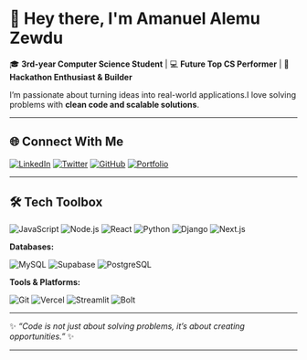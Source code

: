 # 👋 Hey there, I'm Amanuel Alemu Zewdu  

🎓 **3rd-year Computer Science Student** | 💻 **Future Top CS Performer** | 🚀 **Hackathon Enthusiast & Builder**  

I’m passionate about turning ideas into real-world applications.I love solving problems with **clean code and scalable solutions**.  

---

## 🌐 Connect With Me  

[![LinkedIn](https://img.shields.io/badge/LinkedIn-blue?logo=linkedin&logoColor=white)](https://www.linkedin.com/in/amanuel-alemu-zewdu/)
[![Twitter](https://img.shields.io/badge/Twitter-black?logo=x&logoColor=white)](https://x.com/Sightzeronine)
[![GitHub](https://img.shields.io/badge/GitHub-333?logo=github&logoColor=white)](https://github.com/sight09)
[![Portfolio](https://img.shields.io/badge/Portfolio-ff5722?logo=web&logoColor=white)](#)  

---

## 🛠 Tech Toolbox  

![JavaScript](https://img.shields.io/badge/JavaScript-F7DF1E?logo=javascript&logoColor=black)
![Node.js](https://img.shields.io/badge/Node.js-339933?logo=node.js&logoColor=white)
![React](https://img.shields.io/badge/React-20232A?logo=react&logoColor=61DAFB)
![Python](https://img.shields.io/badge/Python-3776AB?logo=python&logoColor=white)
![Django](https://img.shields.io/badge/Django-092E20?logo=django&logoColor=white)
![Next.js](https://img.shields.io/badge/Next.js-000000?logo=next.js&logoColor=white)  

**Databases:**  

![MySQL](https://img.shields.io/badge/MySQL-005C84?logo=mysql&logoColor=white)
![Supabase](https://img.shields.io/badge/Supabase-3ECF8E?logo=supabase&logoColor=white)
![PostgreSQL](https://img.shields.io/badge/PostgreSQL-316192?logo=postgresql&logoColor=white)
 

**Tools & Platforms:**  

![Git](https://img.shields.io/badge/Git-F05032?logo=git&logoColor=white)
![Vercel](https://img.shields.io/badge/Vercel-000000?logo=vercel&logoColor=white)
![Streamlit](https://img.shields.io/badge/Streamlit-FF4B4B?logo=streamlit&logoColor=white)
![Bolt](https://img.shields.io/badge/Bolt_AI-00BFFF?logo=thunderbird&logoColor=white)  

---

<!-- ## 📈 GitHub Stats  

<p align="center">  
  <img src="https://github-readme-stats.vercel.app/api?username=amanuelalemuzewdu&show_icons=true&theme=radical" alt="GitHub Stats" width="48%" />  
  <img src="https://github-readme-streak-stats.herokuapp.com/?user=amanuelalemuzewdu&theme=radical" alt="GitHub Streak" width="48%" />  
</p>  

-->


✨ *“Code is not just about solving problems, it’s about creating opportunities.”* ✨   

---


<!--
**sight09/sight09** is a ✨ _special_ ✨ repository because its `README.md` (this file) appears on your GitHub profile.

Here are some ideas to get you started:

- 🔭 I’m currently working on ...
- 🌱 I’m currently learning ...
- 👯 I’m looking to collaborate on ...
- 🤔 I’m looking for help with ...
- 💬 Ask me about ...
- 📫 How to reach me: ...
- 😄 Pronouns: ...
- ⚡ Fun fact: ...
-->


<!--
**sight09/sight09** is a ✨ _special_ ✨ repository because its `README.md` (this file) appears on your GitHub profile.

Here are some ideas to get you started:

- 🔭 I’m currently working on ...
- 🌱 I’m currently learning ...
- 👯 I’m looking to collaborate on ...
- 🤔 I’m looking for help with ...
- 💬 Ask me about ...
- 📫 How to reach me: ...
- 😄 Pronouns: ...
- ⚡ Fun fact: ...
-->
